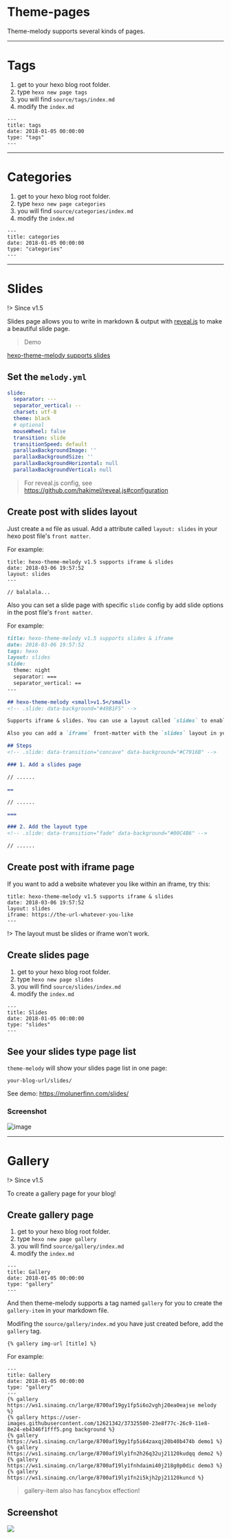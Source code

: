 # Theme-pages

Theme-melody supports several kinds of pages.

------

# Tags

1. get to your hexo blog root folder.
2. type `hexo new page tags`
3. you will find `source/tags/index.md`
4. modify the `index.md`

```
---
title: tags
date: 2018-01-05 00:00:00
type: "tags"
---
```

---

# Categories

1. get to your hexo blog root folder.
2. type `hexo new page categories`
3. you will find `source/categories/index.md`
4. modify the `index.md`

```
---
title: categories
date: 2018-01-05 00:00:00
type: "categories"
---
```

---

# Slides

!> Since v1.5

Slides page allows you to write in markdown & output with [reveal.js](https://github.com/hakimel/reveal.js/) to make a beautiful slide page.

> Demo

[hexo-theme-melody supports slides](https://molunerfinn.com/slide-support/ ':include :type=iframe width=100% height=400px')

## Set the `melody.yml`

```yaml
slide:
  separator: ---
  separator_vertical: --
  charset: utf-8
  theme: black
  # optional
  mouseWheel: false
  transition: slide
  transitionSpeed: default
  parallaxBackgroundImage: ''
  parallaxBackgroundSize: ''
  parallaxBackgroundHorizontal: null
  parallaxBackgroundVertical: null
```

> For reveal.js config, see https://github.com/hakimel/reveal.js#configuration

## Create post with slides layout

Just create a `md` file as usual. Add a attribute called `layout: slides` in your hexo post file's `front matter`.

For example:

```
title: hexo-theme-melody v1.5 supports iframe & slides
date: 2018-03-06 19:57:52
layout: slides
---

// balalala...

```

Also you can set a slide page with specific `slide` config by add slide options in the post file's `front matter`.

For example:

```markdown
title: hexo-theme-melody v1.5 supports slides & iframe
date: 2018-03-06 19:57:52
tags: hexo
layout: slides
slide:
  theme: night
  separator: ===
  separator_vertical: ==
---

## hexo-theme-melody <small>v1.5</small>
<!-- .slide: data-background="#49B1F5" -->

Supports iframe & slides. You can use a layout called `slides` to enabled the slides layout.

Also you can add a `iframe` front-matter with the `slides` layout in your `md` file to enable the iframe page.

## Steps
<!-- .slide: data-transition="concave" data-background="#C7916B" -->

### 1. Add a slides page

// ......

==

// ......

===

### 2. Add the layout type
<!-- .slide: data-transition="fade" data-background="#00C4B6" -->

// ......

```

## Create post with iframe page

If you want to add a website whatever you like within an iframe, try this:

```
title: hexo-theme-melody v1.5 supports iframe & slides
date: 2018-03-06 19:57:52
layout: slides
iframe: https://the-url-whatever-you-like
---
```

!> The layout must be slides or iframe won't work.

## Create slides page

1. get to your hexo blog root folder.
2. type `hexo new page slides`
3. you will find `source/slides/index.md`
4. modify the `index.md`

```
---
title: Slides 
date: 2018-01-05 00:00:00
type: "slides"
---
```

## See your slides type page list

`theme-melody` will show your slides page list in one page:

`your-blog-url/slides/`

See demo: https://molunerfinn.com/slides/

### Screenshot

![image](https://user-images.githubusercontent.com/12621342/37324543-e38ee596-26c4-11e8-984b-995a3d327be7.png)

---

# Gallery

!> Since v1.5

To create a gallery page for your blog!

## Create gallery page

1. get to your hexo blog root folder.
2. type `hexo new page gallery`
3. you will find `source/gallery/index.md`
4. modify the `index.md`

```
---
title: Gallery 
date: 2018-01-05 00:00:00
type: "gallery"
---
```

And then theme-melody supports a tag named `gallery` for you to create the `gallery-item` in your markdown file.

Modifing the `source/gallery/index.md` you have just created before, add the `gallery` tag. 

`{% gallery img-url [title] %}`

For example:

```
---
title: Gallery 
date: 2018-01-05 00:00:00
type: "gallery"
---
{% gallery https://ws1.sinaimg.cn/large/8700af19gy1fp5i6o2vghj20ea0eajse melody %}
{% gallery https://user-images.githubusercontent.com/12621342/37325500-23e8f77c-26c9-11e8-8e24-eb4346f1fff5.png background %}
{% gallery https://ws1.sinaimg.cn/large/8700af19gy1fp5i64zaxqj20b40b474b demo1 %}
{% gallery https://ws1.sinaimg.cn/large/8700af19ly1fn2h26q32uj21120kudqq demo2 %}
{% gallery https://ws1.sinaimg.cn/large/8700af19ly1fnhdaimi40j218g0p0dic demo3 %}
{% gallery https://ws1.sinaimg.cn/large/8700af19ly1fn2i5kjh2pj21120kuncd %}
```

> gallery-item also has fancybox effection!

## Screenshot

![](https://user-images.githubusercontent.com/12621342/37325837-7961f112-26ca-11e8-871e-5f7b6ec1dbdc.png)


